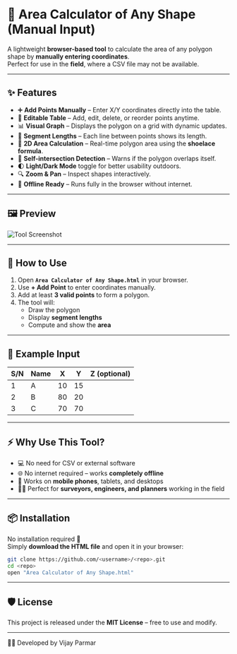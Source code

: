 # 📐 Area Calculator of Any Shape (Manual Input)

A lightweight **browser-based tool** to calculate the area of any polygon shape by **manually entering coordinates**.  
Perfect for use in the **field**, where a CSV file may not be available.  

---

## ✨ Features
- ➕ **Add Points Manually** – Enter X/Y coordinates directly into the table.  
- 📝 **Editable Table** – Add, edit, delete, or reorder points anytime.  
- 📊 **Visual Graph** – Displays the polygon on a grid with dynamic updates.  
- 📏 **Segment Lengths** – Each line between points shows its length.  
- 🧮 **2D Area Calculation** – Real-time polygon area using the **shoelace formula**.  
- 🚫 **Self-intersection Detection** – Warns if the polygon overlaps itself.  
- 🌓 **Light/Dark Mode** toggle for better usability outdoors.  
- 🔍 **Zoom & Pan** – Inspect shapes interactively.  
- 📱 **Offline Ready** – Runs fully in the browser without internet.  

---

## 🖼️ Preview
![Tool Screenshot](./images/area-calculator-manual.png)

---

## 🚀 How to Use
1. Open **`Area Calculator of Any Shape.html`** in your browser.  
2. Use **+ Add Point** to enter coordinates manually.  
3. Add at least **3 valid points** to form a polygon.  
4. The tool will:
   - Draw the polygon
   - Display **segment lengths**
   - Compute and show the **area**  

---

## 📄 Example Input
| S/N | Name | X   | Y   | Z (optional) |
|-----|------|-----|-----|--------------|
| 1   | A    | 10  | 15  |              |
| 2   | B    | 80  | 20  |              |
| 3   | C    | 70  | 70  |              |

---

## ⚡ Why Use This Tool?
- 💻 No need for CSV or external software  
- 🌐 No internet required – works **completely offline**  
- 📱 Works on **mobile phones**, tablets, and desktops  
- 🧑‍💼 Perfect for **surveyors, engineers, and planners** working in the field  

---

## 📦 Installation
No installation required 🎉  
Simply **download the HTML file** and open it in your browser:

```bash
git clone https://github.com/<username>/<repo>.git
cd <repo>
open "Area Calculator of Any Shape.html"
```

---

## 🛡️ License
This project is released under the **MIT License** – free to use and modify.  

---

👨‍💻 Developed by Vijay Parmar
